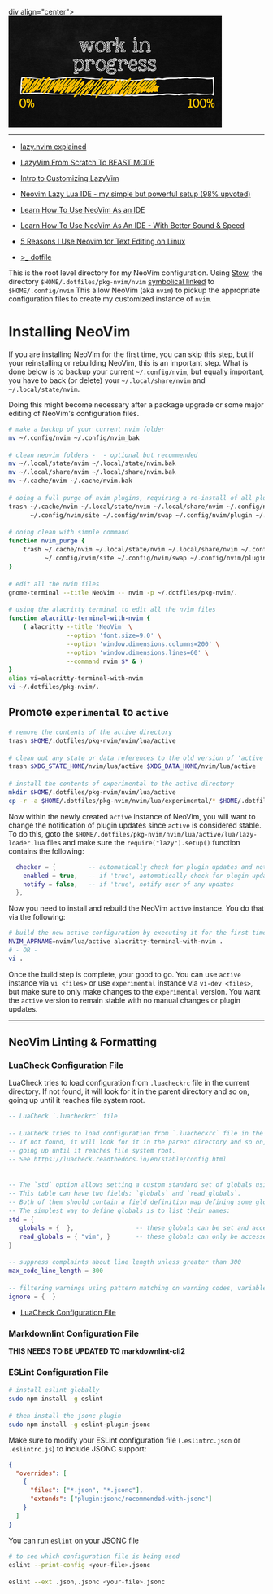 <!--
Maintainer:   jeffskinnerbox@yahoo.com / www.jeffskinnerbox.me
Version:      0.0.1
-->

div align="center">
<img src="https://raw.githubusercontent.com/jeffskinnerbox/blog/main/content/images/banners-bkgrds/work-in-progress.jpg" title="These materials require additional work and are not ready for general use." align="center" width=420px height=219px>
</div>

---------------

* [lazy.nvim explained](https://www.youtube.com/watch?v=_kPg0VBRxJc)
* [LazyVim From Scratch To BEAST MODE](https://www.youtube.com/watch?v=evCmP4hH7ZU)
* [Intro to Customizing LazyVim](https://www.youtube.com/watch?v=jBzmpArdjlE)
* [Neovim Lazy Lua IDE - my simple but powerful setup (98% upvoted)](https://www.youtube.com/watch?v=VljhZ0e9zGE)



* [Learn How To Use NeoVim As an IDE](https://programmingpercy.tech/blog/learn-how-to-use-neovim-as-ide/)
* [Learn How To Use NeoVim As An IDE - With Better Sound & Speed](https://www.youtube.com/watch?v=Ymr6bU5Uf8I&t=0s)
* [5 Reasons I Use Neovim for Text Editing on Linux](https://www.howtogeek.com/reasons-i-use-neovim-for-text-editing-on-linux/)
* [>_ dotfile](https://dotfyle.com/)

This is the root level directory for my NeoVim configuration.
Using [Stow][01], the directory `$HOME/.dotfiles/pkg-nvim/nvim` [symbolical linked][02] to `$HOME/.config/nvim`
This allow NeoVim (aka `nvim`) to pickup the appropriate configuration files
to create my customized instance of `nvim`.

# Installing NeoVim

If you are installing NeoVim for the first time,
you can skip this step, but if your reinstalling or rebuilding NeoVim,
this is an important step.
What is done below is to backup your current `~/.config/nvim`,
but equally important, you have to back (or delete)
your `~/.local/share/nvim` and `~/.local/state/nvim`.

Doing this might become necessary after a package upgrade
or some major editing of NeoVim's configuration files.

```bash
# make a backup of your current nvim folder
mv ~/.config/nvim ~/.config/nvim_bak

# clean neovim folders -  - optional but recommended
mv ~/.local/state/nvim ~/.local/state/nvim.bak
mv ~/.local/share/nvim ~/.local/share/nvim.bak
mv ~/.cache/nvim ~/.cache/nvim.bak

# doing a full purge of nvim plugins, requiring a re-install of all plugins
trash ~/.cache/nvim ~/.local/state/nvim ~/.local/share/nvim ~/.config/nvim/undo \
      ~/.config/nvim/site ~/.config/nvim/swap ~/.config/nvim/plugin ~/.config/nvim/share

# doing clean with simple command
function nvim_purge {
    trash ~/.cache/nvim ~/.local/state/nvim ~/.local/share/nvim ~/.config/nvim/undo \
          ~/.config/nvim/site ~/.config/nvim/swap ~/.config/nvim/plugin ~/.config/nvim/share
}

# edit all the nvim files
gnome-terminal --title NeoVim -- nvim -p ~/.dotfiles/pkg-nvim/.

# using the alacritty terminal to edit all the nvim files
function alacritty-terminal-with-nvim {
    ( alacritty --title 'NeoVim' \
                --option 'font.size=9.0' \
                --option 'window.dimensions.columns=200' \
                --option 'window.dimensions.lines=60' \
                --command nvim $* & )
}
alias vi=alacritty-terminal-with-nvim
vi ~/.dotfiles/pkg-nvim/.
```

## Promote `experimental` to `active`

```bash
# remove the contents of the active directory
trash $HOME/.dotfiles/pkg-nvim/nvim/lua/active

# clean out any state or data references to the old version of 'active'
trash $XDG_STATE_HOME/nvim/lua/active $XDG_DATA_HOME/nvim/lua/active

# install the contents of experimental to the active directory
mkdir $HOME/.dotfiles/pkg-nvim/nvim/lua/active
cp -r -a $HOME/.dotfiles/pkg-nvim/nvim/lua/experimental/* $HOME/.dotfiles/pkg-nvim/nvim/lua/active
```

Now within the newly created `active` instance of NeoVim,
you will want to change the notification of plugin updates since `active` is considered stable.
To do this, goto the `$HOME/.dotfiles/pkg-nvim/nvim/lua/active/lua/lazy-loader.lua` files
and make sure the `require("lazy").setup()` function contains the following:

```lua
  checker = {         -- automatically check for plugin updates and notify the user so they can perform commandline ":Lazy update"
    enabled = true,   -- if 'true', automatically check for plugin updates periodically and inform ":Lazy" command
    notify = false,   -- if 'true', notify user of any updates
  },
```

Now you need to install and rebuild the NeoVim `active` instance.
You do that via the following:

```bash
# build the new active configuration by executing it for the first time
NVIM_APPNAME=nvim/lua/active alacritty-terminal-with-nvim .
# - OR -
vi .
```

Once the build step is complete, your good to go.
You can use `active` instance via `vi <files>`
or use `experimental` instance via `vi-dev <files>`,
but make sure to only make changes to the `experimental` version.
You want the `active` version to remain stable with no manual changes or plugin updates.

---------------

## NeoVim Linting & Formatting

### LuaCheck Configuration File

LuaCheck tries to load configuration from `.luacheckrc` file in the current directory.
If not found, it will look for it in the parent directory and so on,
going up until it reaches file system root.

```lua
-- LuaCheck `.luacheckrc` file

-- LuaCheck tries to load configuration from `.luacheckrc` file in the current directory.
-- If not found, it will look for it in the parent directory and so on,
-- going up until it reaches file system root.
-- See https://luacheck.readthedocs.io/en/stable/config.html


-- The `std` option allows setting a custom standard set of globals using a table.
-- This table can have two fields: `globals` and `read_globals`.
-- Both of them should contain a field definition map defining some globals.
-- The simplest way to define globals is to list their names:
std = {
   globals = {  },                 -- these globals can be set and accessed
   read_globals = { "vim", }       -- these globals can only be accessed
}

-- suppress complaints about line length unless greater than 300
max_code_line_length = 300

-- filtering warnings using pattern matching on warning codes, variable names, or both
ignore = {  }
```

- [LuaCheck Configuration File](https://luacheck.readthedocs.io/en/stable/config.html)

### Markdownlint Configuration File

**THIS NEEDS TO BE UPDATED TO markdownlint-cli2**

### ESLint Configuration File

```bash
# install eslint globally
sudo npm install -g eslint

# then install the jsonc plugin
sudo npm install -g eslint-plugin-jsonc
```

Make sure to modify your ESLint configuration file
(`.eslintrc.json` or `.eslintrc.js`) to include JSONC support:

```json
{
  "overrides": [
    {
      "files": ["*.json", "*.jsonc"],
      "extends": ["plugin:jsonc/recommended-with-jsonc"]
    }
  ]
}
```

You can run `eslint` on your JSONC file

```bash
# to see which configuration file is being used
eslint --print-config <your-file>.jsonc

eslint --ext .json,.jsonc <your-file>.jsonc
```



[01]:https://dr563105.github.io/blog/manage-dotfiles-with-gnu-stow/
[02]:https://www.freecodecamp.org/news/linux-ln-how-to-create-a-symbolic-link-in-linux-example-bash-command/

